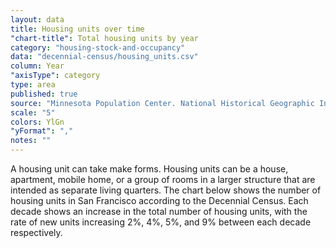 ```yaml
---
layout: data
title: Housing units over time
"chart-title": Total housing units by year
category: "housing-stock-and-occupancy"
data: "decennial-census/housing_units.csv"
column: Year
"axisType": category
type: area
published: true
source: "Minnesota Population Center. National Historical Geographic Information System: Version 2.0. Minneapolis, MN: University of Minnesota 2011."
scale: "5"
colors: YlGn
"yFormat": ","
notes: ""
---
```


A housing unit can take make forms.  Housing units can be a house, apartment, mobile home, or a group of rooms in a larger structure that are intended as separate living quarters.  The chart below shows the number of housing units in San Francisco according to the Decennial Census. Each decade shows an increase in the total number of housing units, with the rate of new units increasing 2%, 4%, 5%, and 9% between each decade respectively.

